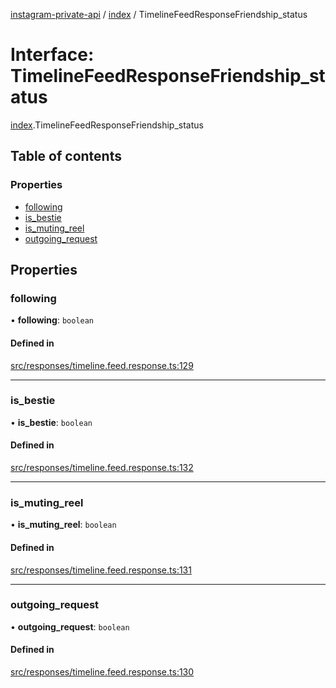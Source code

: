 [instagram-private-api](../../README.md) / [index](../../modules/index.md) / TimelineFeedResponseFriendship_status

# Interface: TimelineFeedResponseFriendship\_status

[index](../../modules/index.md).TimelineFeedResponseFriendship_status

## Table of contents

### Properties

- [following](TimelineFeedResponseFriendship_status.md#following)
- [is\_bestie](TimelineFeedResponseFriendship_status.md#is_bestie)
- [is\_muting\_reel](TimelineFeedResponseFriendship_status.md#is_muting_reel)
- [outgoing\_request](TimelineFeedResponseFriendship_status.md#outgoing_request)

## Properties

### following

• **following**: `boolean`

#### Defined in

[src/responses/timeline.feed.response.ts:129](https://github.com/Nerixyz/instagram-private-api/blob/0e0721c/src/responses/timeline.feed.response.ts#L129)

___

### is\_bestie

• **is\_bestie**: `boolean`

#### Defined in

[src/responses/timeline.feed.response.ts:132](https://github.com/Nerixyz/instagram-private-api/blob/0e0721c/src/responses/timeline.feed.response.ts#L132)

___

### is\_muting\_reel

• **is\_muting\_reel**: `boolean`

#### Defined in

[src/responses/timeline.feed.response.ts:131](https://github.com/Nerixyz/instagram-private-api/blob/0e0721c/src/responses/timeline.feed.response.ts#L131)

___

### outgoing\_request

• **outgoing\_request**: `boolean`

#### Defined in

[src/responses/timeline.feed.response.ts:130](https://github.com/Nerixyz/instagram-private-api/blob/0e0721c/src/responses/timeline.feed.response.ts#L130)
